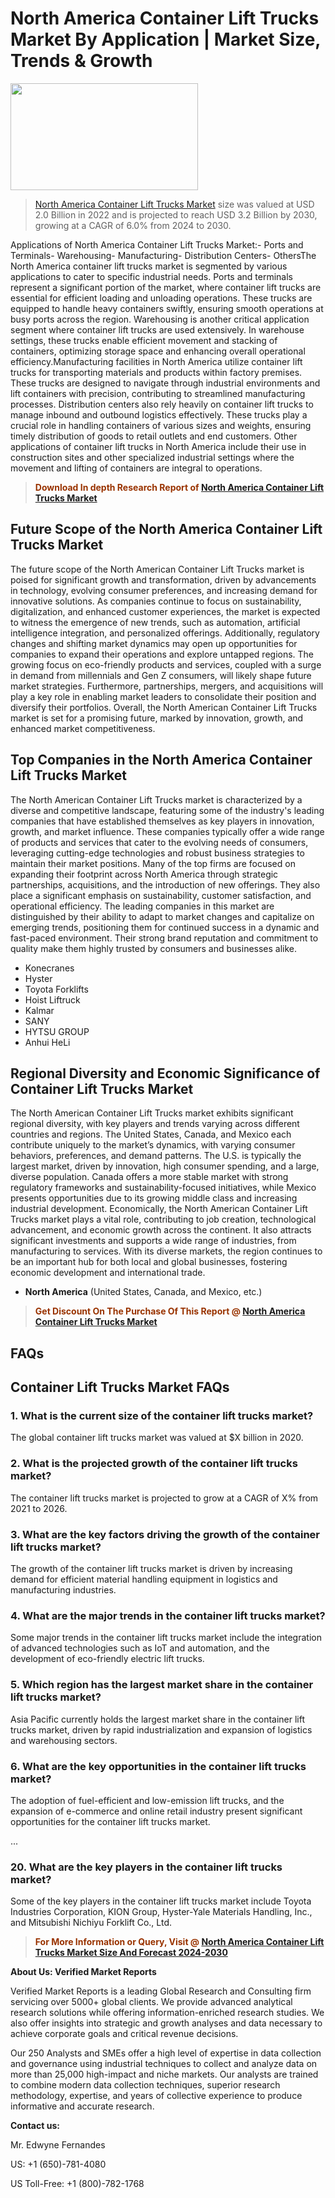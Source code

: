 <p><h1>North America Container Lift Trucks Market By Application | Market Size, Trends & Growth</h1><p><img class="aligncenter size-medium wp-image-105565" src="https://ffe5etoiles.com/wp-content/uploads/2025/01/MST7-300x171.png" alt="" width="300" height="171" /></p><blockquote><p><a href="https://www.verifiedmarketreports.com/download-sample/?rid=53721&utm_source=Github-NA&utm_medium=384" target="_blank">North America Container Lift Trucks Market</a> size was valued at USD 2.0 Billion in 2022 and is projected to reach USD 3.2 Billion by 2030, growing at a CAGR of 6.0% from 2024 to 2030.</p></blockquote>Applications of North America Container Lift Trucks Market:- Ports and Terminals- Warehousing- Manufacturing- Distribution Centers- OthersThe North America container lift trucks market is segmented by various applications to cater to specific industrial needs. Ports and terminals represent a significant portion of the market, where container lift trucks are essential for efficient loading and unloading operations. These trucks are equipped to handle heavy containers swiftly, ensuring smooth operations at busy ports across the region. Warehousing is another critical application segment where container lift trucks are used extensively. In warehouse settings, these trucks enable efficient movement and stacking of containers, optimizing storage space and enhancing overall operational efficiency.Manufacturing facilities in North America utilize container lift trucks for transporting materials and products within factory premises. These trucks are designed to navigate through industrial environments and lift containers with precision, contributing to streamlined manufacturing processes. Distribution centers also rely heavily on container lift trucks to manage inbound and outbound logistics effectively. These trucks play a crucial role in handling containers of various sizes and weights, ensuring timely distribution of goods to retail outlets and end customers. Other applications of container lift trucks in North America include their use in construction sites and other specialized industrial settings where the movement and lifting of containers are integral to operations.</p><blockquote><p><span style="color: #993300;"><strong>Download In depth Research Report of <a href="https://www.verifiedmarketreports.com/download-sample/?rid=53721&utm_source=Github-NA&utm_medium=384">North America Container Lift Trucks Market</a></strong></span></p></blockquote><h2>Future Scope of the North America Container Lift Trucks Market</h2><p>The future scope of the North American Container Lift Trucks market is poised for significant growth and transformation, driven by advancements in technology, evolving consumer preferences, and increasing demand for innovative solutions. As companies continue to focus on sustainability, digitalization, and enhanced customer experiences, the market is expected to witness the emergence of new trends, such as automation, artificial intelligence integration, and personalized offerings. Additionally, regulatory changes and shifting market dynamics may open up opportunities for companies to expand their operations and explore untapped regions. The growing focus on eco-friendly products and services, coupled with a surge in demand from millennials and Gen Z consumers, will likely shape future market strategies. Furthermore, partnerships, mergers, and acquisitions will play a key role in enabling market leaders to consolidate their position and diversify their portfolios. Overall, the North American Container Lift Trucks market is set for a promising future, marked by innovation, growth, and enhanced market competitiveness.</p><h2>Top Companies in the North America Container Lift Trucks Market</h2><p>The North American Container Lift Trucks market is characterized by a diverse and competitive landscape, featuring some of the industry's leading companies that have established themselves as key players in innovation, growth, and market influence. These companies typically offer a wide range of products and services that cater to the evolving needs of consumers, leveraging cutting-edge technologies and robust business strategies to maintain their market positions. Many of the top firms are focused on expanding their footprint across North America through strategic partnerships, acquisitions, and the introduction of new offerings. They also place a significant emphasis on sustainability, customer satisfaction, and operational efficiency. The leading companies in this market are distinguished by their ability to adapt to market changes and capitalize on emerging trends, positioning them for continued success in a dynamic and fast-paced environment. Their strong brand reputation and commitment to quality make them highly trusted by consumers and businesses alike.</p><p><ul><li>Konecranes </li><li> Hyster </li><li> Toyota Forklifts </li><li> Hoist Liftruck </li><li> Kalmar </li><li> SANY </li><li> HYTSU GROUP </li><li> Anhui HeLi</li></ul></p><h2>Regional Diversity and Economic Significance of Container Lift Trucks Market</h2><p>The North American Container Lift Trucks market exhibits significant regional diversity, with key players and trends varying across different countries and regions. The United States, Canada, and Mexico each contribute uniquely to the market’s dynamics, with varying consumer behaviors, preferences, and demand patterns. The U.S. is typically the largest market, driven by innovation, high consumer spending, and a large, diverse population. Canada offers a more stable market with strong regulatory frameworks and sustainability-focused initiatives, while Mexico presents opportunities due to its growing middle class and increasing industrial development. Economically, the North American Container Lift Trucks market plays a vital role, contributing to job creation, technological advancement, and economic growth across the continent. It also attracts significant investments and supports a wide range of industries, from manufacturing to services. With its diverse markets, the region continues to be an important hub for both local and global businesses, fostering economic development and international trade.</p><ul> <li><strong>North America</strong> (United States, Canada, and Mexico, etc.)</li></ul><blockquote><p><span style="color: #993300;"><strong>Get Discount On The Purchase Of This Report @ <a href="https://www.verifiedmarketreports.com/ask-for-discount/?rid=53721&utm_source=Github-NA&utm_medium=384">North America Container Lift Trucks Market</a></strong></span></p></blockquote><h2>FAQs</h2><p><h2>Container Lift Trucks Market FAQs</h1><h3>1. What is the current size of the container lift trucks market?</div><div></h3><p>The global container lift trucks market was valued at $X billion in 2020.</p><h3>2. What is the projected growth of the container lift trucks market?</div><div></h3><p>The container lift trucks market is projected to grow at a CAGR of X% from 2021 to 2026.</p><h3>3. What are the key factors driving the growth of the container lift trucks market?</div><div></h3><p>The growth of the container lift trucks market is driven by increasing demand for efficient material handling equipment in logistics and manufacturing industries.</p><h3>4. What are the major trends in the container lift trucks market?</div><div></h3><p>Some major trends in the container lift trucks market include the integration of advanced technologies such as IoT and automation, and the development of eco-friendly electric lift trucks.</p><h3>5. Which region has the largest market share in the container lift trucks market?</div><div></h3><p>Asia Pacific currently holds the largest market share in the container lift trucks market, driven by rapid industrialization and expansion of logistics and warehousing sectors.</p><h3>6. What are the key opportunities in the container lift trucks market?</div><div></h3><p>The adoption of fuel-efficient and low-emission lift trucks, and the expansion of e-commerce and online retail industry present significant opportunities for the container lift trucks market.</p>... <h3>20. What are the key players in the container lift trucks market?</div><div></h3><p>Some of the key players in the container lift trucks market include Toyota Industries Corporation, KION Group, Hyster-Yale Materials Handling, Inc., and Mitsubishi Nichiyu Forklift Co., Ltd.</p></body></html></p><blockquote><p><span style="color: #993300;"><strong>For More Information or Query, Visit @ <a href="https://www.verifiedmarketreports.com/product/global-container-lift-trucks-market-2019-by-manufacturers-regions-type-and-application-forecast-to-2024/">North America Container Lift Trucks Market Size And Forecast 2024-2030</a></strong></span></p></blockquote><p><strong>About Us: Verified Market Reports</strong></p><p>Verified Market Reports is a leading Global Research and Consulting firm servicing over 5000+ global clients. We provide advanced analytical research solutions while offering information-enriched research studies. We also offer insights into strategic and growth analyses and data necessary to achieve corporate goals and critical revenue decisions.</p><p>Our 250 Analysts and SMEs offer a high level of expertise in data collection and governance using industrial techniques to collect and analyze data on more than 25,000 high-impact and niche markets. Our analysts are trained to combine modern data collection techniques, superior research methodology, expertise, and years of collective experience to produce informative and accurate research.</p><p><strong>Contact us:</strong></p><p>Mr. Edwyne Fernandes</p><p>US: +1 (650)-781-4080</p><p>US Toll-Free: +1 (800)-782-1768</p>
